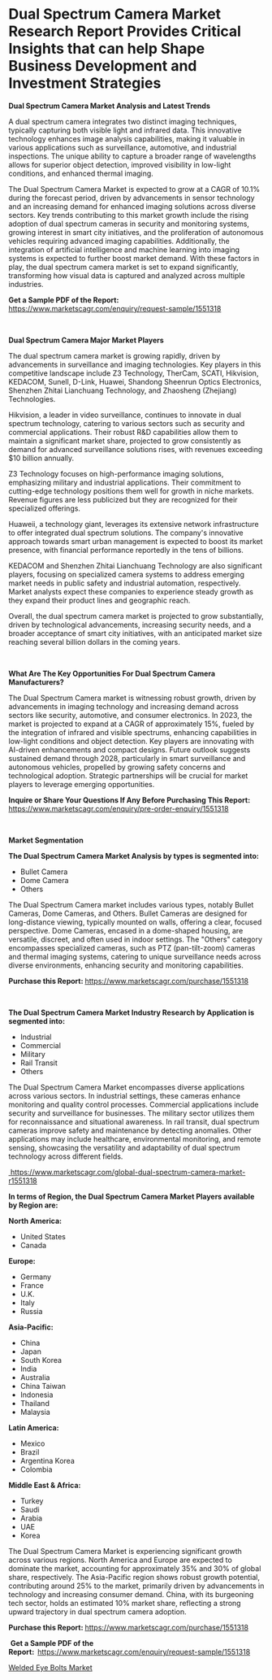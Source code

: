 <p><h1>Dual Spectrum Camera Market Research Report Provides Critical Insights that can help Shape Business Development and Investment Strategies</h1></p><p><strong>Dual Spectrum Camera Market Analysis and Latest Trends</strong></p>
<p><p>A dual spectrum camera integrates two distinct imaging techniques, typically capturing both visible light and infrared data. This innovative technology enhances image analysis capabilities, making it valuable in various applications such as surveillance, automotive, and industrial inspections. The unique ability to capture a broader range of wavelengths allows for superior object detection, improved visibility in low-light conditions, and enhanced thermal imaging.</p><p>The Dual Spectrum Camera Market is expected to grow at a CAGR of 10.1% during the forecast period, driven by advancements in sensor technology and an increasing demand for enhanced imaging solutions across diverse sectors. Key trends contributing to this market growth include the rising adoption of dual spectrum cameras in security and monitoring systems, growing interest in smart city initiatives, and the proliferation of autonomous vehicles requiring advanced imaging capabilities. Additionally, the integration of artificial intelligence and machine learning into imaging systems is expected to further boost market demand. With these factors in play, the dual spectrum camera market is set to expand significantly, transforming how visual data is captured and analyzed across multiple industries.</p></p>
<p><strong>Get a Sample PDF of the Report:&nbsp;</strong> <a href="https://www.marketscagr.com/enquiry/request-sample/1551318?utm_campaign=3095&utm_medium=2&utm_source=Github&utm_content=ia&utm_term=08042025&utm_id=dual-spectrum-camera">https://www.marketscagr.com/enquiry/request-sample/1551318</a></p>
<p>&nbsp;</p>
<p><strong>Dual Spectrum Camera Major Market Players</strong></p>
<p><p>The dual spectrum camera market is growing rapidly, driven by advancements in surveillance and imaging technologies. Key players in this competitive landscape include Z3 Technology, TherCam, SCATI, Hikvision, KEDACOM, Sunell, D-Link, Huawei, Shandong Sheenrun Optics Electronics, Shenzhen Zhitai Lianchuang Technology, and Zhaosheng (Zhejiang) Technologies.</p><p>Hikvision, a leader in video surveillance, continues to innovate in dual spectrum technology, catering to various sectors such as security and commercial applications. Their robust R&D capabilities allow them to maintain a significant market share, projected to grow consistently as demand for advanced surveillance solutions rises, with revenues exceeding $10 billion annually.</p><p>Z3 Technology focuses on high-performance imaging solutions, emphasizing military and industrial applications. Their commitment to cutting-edge technology positions them well for growth in niche markets. Revenue figures are less publicized but they are recognized for their specialized offerings.</p><p>Huaweii, a technology giant, leverages its extensive network infrastructure to offer integrated dual spectrum solutions. The company's innovative approach towards smart urban management is expected to boost its market presence, with financial performance reportedly in the tens of billions.</p><p>KEDACOM and Shenzhen Zhitai Lianchuang Technology are also significant players, focusing on specialized camera systems to address emerging market needs in public safety and industrial automation, respectively. Market analysts expect these companies to experience steady growth as they expand their product lines and geographic reach.</p><p>Overall, the dual spectrum camera market is projected to grow substantially, driven by technological advancements, increasing security needs, and a broader acceptance of smart city initiatives, with an anticipated market size reaching several billion dollars in the coming years.</p></p>
<p>&nbsp;</p>
<p><strong>What Are The Key Opportunities For Dual Spectrum Camera Manufacturers?</strong></p>
<p><p>The Dual Spectrum Camera market is witnessing robust growth, driven by advancements in imaging technology and increasing demand across sectors like security, automotive, and consumer electronics. In 2023, the market is projected to expand at a CAGR of approximately 15%, fueled by the integration of infrared and visible spectrums, enhancing capabilities in low-light conditions and object detection. Key players are innovating with AI-driven enhancements and compact designs. Future outlook suggests sustained demand through 2028, particularly in smart surveillance and autonomous vehicles, propelled by growing safety concerns and technological adoption. Strategic partnerships will be crucial for market players to leverage emerging opportunities.</p></p>
<p><strong>Inquire or Share Your Questions If Any Before Purchasing This Report:</strong> <a href="https://www.marketscagr.com/enquiry/pre-order-enquiry/1551318?utm_campaign=3095&utm_medium=2&utm_source=Github&utm_content=ia&utm_term=08042025&utm_id=dual-spectrum-camera">https://www.marketscagr.com/enquiry/pre-order-enquiry/1551318</a></p>
<p>&nbsp;</p>
<p><strong>Market Segmentation</strong></p>
<p><strong>The Dual Spectrum Camera Market Analysis by types is segmented into:</strong></p>
<p><ul><li>Bullet Camera</li><li>Dome Camera</li><li>Others</li></ul></p>
<p><p>The Dual Spectrum Camera market includes various types, notably Bullet Cameras, Dome Cameras, and Others. Bullet Cameras are designed for long-distance viewing, typically mounted on walls, offering a clear, focused perspective. Dome Cameras, encased in a dome-shaped housing, are versatile, discreet, and often used in indoor settings. The "Others" category encompasses specialized cameras, such as PTZ (pan-tilt-zoom) cameras and thermal imaging systems, catering to unique surveillance needs across diverse environments, enhancing security and monitoring capabilities.</p></p>
<p><strong>Purchase this Report:&nbsp;</strong><a href="https://www.marketscagr.com/purchase/1551318?utm_campaign=3095&utm_medium=2&utm_source=Github&utm_content=ia&utm_term=08042025&utm_id=dual-spectrum-camera">https://www.marketscagr.com/purchase/1551318</a></p>
<p>&nbsp;</p>
<p><strong>The Dual Spectrum Camera Market Industry Research by Application is segmented into:</strong></p>
<p><ul><li>Industrial</li><li>Commercial</li><li>Military</li><li>Rail Transit</li><li>Others</li></ul></p>
<p><p>The Dual Spectrum Camera Market encompasses diverse applications across various sectors. In industrial settings, these cameras enhance monitoring and quality control processes. Commercial applications include security and surveillance for businesses. The military sector utilizes them for reconnaissance and situational awareness. In rail transit, dual spectrum cameras improve safety and maintenance by detecting anomalies. Other applications may include healthcare, environmental monitoring, and remote sensing, showcasing the versatility and adaptability of dual spectrum technology across different fields.</p></p>
<p><a href="https://www.marketscagr.com/global-dual-spectrum-camera-market-r1551318?utm_campaign=3095&utm_medium=2&utm_source=Github&utm_content=ia&utm_term=08042025&utm_id=dual-spectrum-camera">&nbsp;https://www.marketscagr.com/global-dual-spectrum-camera-market-r1551318</a></p>
<p><strong>In terms of Region, the Dual Spectrum Camera Market Players available by Region are:</strong></p>
<p>
    <p> <strong> North America: </strong>
        <ul>
            <li>United States</li>
            <li>Canada</li>
        </ul>
        </p> 
    <p> <strong> Europe: </strong>
        <ul>
            <li>Germany</li>
            <li>France</li>
            <li>U.K.</li>
            <li>Italy</li>
            <li>Russia</li>
        </ul>
        </p> 
    <p> <strong> Asia-Pacific: </strong>
        <ul>
            <li>China</li>
            <li>Japan</li>
            <li>South Korea</li>
            <li>India</li>
            <li>Australia</li>
            <li>China Taiwan</li>
            <li>Indonesia</li>
            <li>Thailand</li>
            <li>Malaysia</li>
        </ul>
        </p> 
    <p> <strong> Latin America: </strong>
        <ul>
            <li>Mexico</li>
            <li>Brazil</li>
            <li>Argentina Korea</li>
            <li>Colombia</li>
        </ul>
        </p> 
    <p> <strong> Middle East & Africa: </strong>
        <ul>
            <li>Turkey</li>
            <li>Saudi</li>
            <li>Arabia</li>
            <li>UAE</li>
            <li>Korea</li>
        </ul>
    </p>
    </p>
<p><p>The Dual Spectrum Camera Market is experiencing significant growth across various regions. North America and Europe are expected to dominate the market, accounting for approximately 35% and 30% of global share, respectively. The Asia-Pacific region shows robust growth potential, contributing around 25% to the market, primarily driven by advancements in technology and increasing consumer demand. China, with its burgeoning tech sector, holds an estimated 10% market share, reflecting a strong upward trajectory in dual spectrum camera adoption.</p></p>
<p><strong>Purchase this Report: </strong><a href="https://www.marketscagr.com/purchase/1551318?utm_campaign=3095&utm_medium=2&utm_source=Github&utm_content=ia&utm_term=08042025&utm_id=dual-spectrum-camera">https://www.marketscagr.com/purchase/1551318</a></p>
<p>&nbsp;<strong>Get a Sample PDF of the Report:&nbsp;&nbsp;</strong><a href="https://www.marketscagr.com/enquiry/request-sample/1551318?utm_campaign=3095&utm_medium=2&utm_source=Github&utm_content=ia&utm_term=08042025&utm_id=dual-spectrum-camera">https://www.marketscagr.com/enquiry/request-sample/1551318</a></p>
<p><strong></strong></p>
<p><p><a href="https://github.com/muhjanaidu/Market-Research-Report-List-1/blob/main/welded-eye-bolts-market.md?utm_campaign=3095&utm_medium=2&utm_source=Github&utm_content=ia&utm_term=08042025&utm_id=dual-spectrum-camera">Welded Eye Bolts Market</a></p></p>